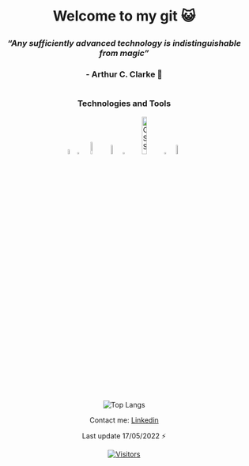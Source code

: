 # <p align="center"> Welcome to my git :smiley_cat: </p>

### <p align="center"> ***“Any sufficiently advanced technology is indistinguishable from magic”*** </p>
### <p align="center"> - Arthur C. Clarke :dizzy:</p>

#

### <p align="center"> **Technologies and Tools** </p>
<div align="center">

<a  href="https://www.cprogramming.com/"><img src="https://upload.wikimedia.org/wikipedia/commons/thumb/1/18/C_Programming_Language.svg/1200px-C_Programming_Language.svg.png" alt="C Language" width=5% heigth=5%></img></a>
<img src="https://images-wixmp-ed30a86b8c4ca887773594c2.wixmp.com/f/9c64cfe3-bb3b-4ae8-b5a6-d2f39d21ff87/d3jme6i-8c702ad4-4b7a-4763-9901-99f8b4f038b0.png/v1/fill/w_600,h_400,strp/fondo_transparente_png_by_imsnowbieber_d3jme6i-fullview.png?token=eyJ0eXAiOiJKV1QiLCJhbGciOiJIUzI1NiJ9.eyJzdWIiOiJ1cm46YXBwOjdlMGQxODg5ODIyNjQzNzNhNWYwZDQxNWVhMGQyNmUwIiwiaXNzIjoidXJuOmFwcDo3ZTBkMTg4OTgyMjY0MzczYTVmMGQ0MTVlYTBkMjZlMCIsIm9iaiI6W1t7ImhlaWdodCI6Ijw9NDAwIiwicGF0aCI6IlwvZlwvOWM2NGNmZTMtYmIzYi00YWU4LWI1YTYtZDJmMzlkMjFmZjg3XC9kM2ptZTZpLThjNzAyYWQ0LTRiN2EtNDc2My05OTAxLTk5ZjhiNGYwMzhiMC5wbmciLCJ3aWR0aCI6Ijw9NjAwIn1dXSwiYXVkIjpbInVybjpzZXJ2aWNlOmltYWdlLm9wZXJhdGlvbnMiXX0.Ymv-MHRcmXXpzmL3f0xZ0mCcyU85lCLnk0jbOnCO8Zg" width=1% heigth=1% ></img>
<a  href="https://www.java.com/es/"><img
src="https://www.manualweb.net/img/logos/java.png" alt="Java Language" width=8% heigth=8% display=flex></img></a> 
<a  href="https://www.python.org/"> <img src="https://upload.wikimedia.org/wikipedia/commons/thumb/1/1f/Python_logo_01.svg/800px-Python_logo_01.svg.png" alt="Python Language" width=7% heigth=7% ></img></a>
<img src="https://images-wixmp-ed30a86b8c4ca887773594c2.wixmp.com/f/9c64cfe3-bb3b-4ae8-b5a6-d2f39d21ff87/d3jme6i-8c702ad4-4b7a-4763-9901-99f8b4f038b0.png/v1/fill/w_600,h_400,strp/fondo_transparente_png_by_imsnowbieber_d3jme6i-fullview.png?token=eyJ0eXAiOiJKV1QiLCJhbGciOiJIUzI1NiJ9.eyJzdWIiOiJ1cm46YXBwOjdlMGQxODg5ODIyNjQzNzNhNWYwZDQxNWVhMGQyNmUwIiwiaXNzIjoidXJuOmFwcDo3ZTBkMTg4OTgyMjY0MzczYTVmMGQ0MTVlYTBkMjZlMCIsIm9iaiI6W1t7ImhlaWdodCI6Ijw9NDAwIiwicGF0aCI6IlwvZlwvOWM2NGNmZTMtYmIzYi00YWU4LWI1YTYtZDJmMzlkMjFmZjg3XC9kM2ptZTZpLThjNzAyYWQ0LTRiN2EtNDc2My05OTAxLTk5ZjhiNGYwMzhiMC5wbmciLCJ3aWR0aCI6Ijw9NjAwIn1dXSwiYXVkIjpbInVybjpzZXJ2aWNlOmltYWdlLm9wZXJhdGlvbnMiXX0.Ymv-MHRcmXXpzmL3f0xZ0mCcyU85lCLnk0jbOnCO8Zg" width=1% heigth=1% ></img>
<a  href="https://es.wikipedia.org/wiki/JavaScript"> <img src="https://programacionymas.com/images/tutoriales/desarrollo-web/html-css-js.png" alt="CSS, HTML y JavaScript" width=14% heigth=14%></img></a>
<img src="https://images-wixmp-ed30a86b8c4ca887773594c2.wixmp.com/f/9c64cfe3-bb3b-4ae8-b5a6-d2f39d21ff87/d3jme6i-8c702ad4-4b7a-4763-9901-99f8b4f038b0.png/v1/fill/w_600,h_400,strp/fondo_transparente_png_by_imsnowbieber_d3jme6i-fullview.png?token=eyJ0eXAiOiJKV1QiLCJhbGciOiJIUzI1NiJ9.eyJzdWIiOiJ1cm46YXBwOjdlMGQxODg5ODIyNjQzNzNhNWYwZDQxNWVhMGQyNmUwIiwiaXNzIjoidXJuOmFwcDo3ZTBkMTg4OTgyMjY0MzczYTVmMGQ0MTVlYTBkMjZlMCIsIm9iaiI6W1t7ImhlaWdodCI6Ijw9NDAwIiwicGF0aCI6IlwvZlwvOWM2NGNmZTMtYmIzYi00YWU4LWI1YTYtZDJmMzlkMjFmZjg3XC9kM2ptZTZpLThjNzAyYWQ0LTRiN2EtNDc2My05OTAxLTk5ZjhiNGYwMzhiMC5wbmciLCJ3aWR0aCI6Ijw9NjAwIn1dXSwiYXVkIjpbInVybjpzZXJ2aWNlOmltYWdlLm9wZXJhdGlvbnMiXX0.Ymv-MHRcmXXpzmL3f0xZ0mCcyU85lCLnk0jbOnCO8Zg" width=1% heigth=1% ></img> <a  href="https://www.adobe.com/es/products/photoshop.html">
<img src="https://img.icons8.com/color/480/adobe-photoshop--v1.png" alt="Adobe Photoshop" padding=100px width=7% heigth=7%></img></a>
 
</div>

##

<div align="center">
 
![Top Langs](https://github-readme-stats.vercel.app/api/top-langs/?username=EugeniaMatto&layout=compact&title_color=007bff&text_color=e7e7e7&icon_color=007bff&bg_color=171c28)



Contact me: [Linkedin](https://www.linkedin.com/in/maria-matto/) 

Last update 17/05/2022 :zap:
 
 [![Visitors](https://api.visitorbadge.io/api/visitors?path=https%3A%2F%2Fgithub.com%2FEugeniaMatto%2F&label=Profile%20views&labelColor=%23d9e3f0&countColor=%23f47373)](https://visitorbadge.io/status?path=https%3A%2F%2Fgithub.com%2FEugeniaMatto%2F)
 
</div>
